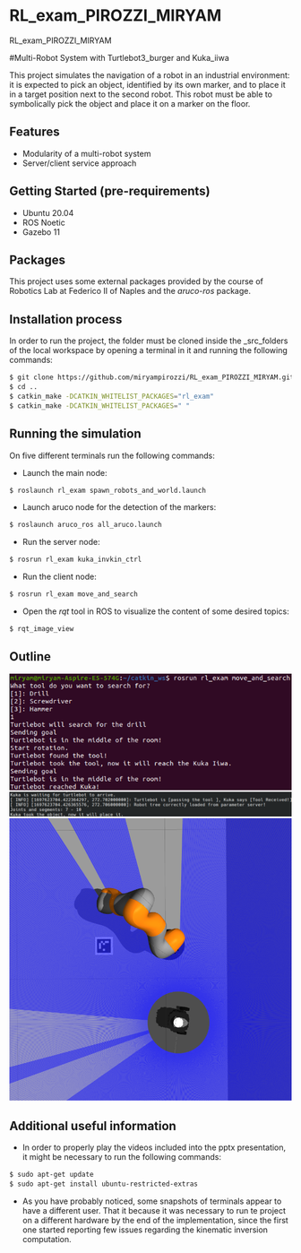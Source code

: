 # RL_exam_PIROZZI_MIRYAM
RL_exam_PIROZZI_MIRYAM

#Multi-Robot System with Turtlebot3_burger and Kuka_iiwa

This project simulates the navigation of a robot in an industrial environment: it is expected to pick an object, identified by its own marker, and to place it in a target position next to the second robot. This robot must be able to symbolically pick the object and place it on a marker on the floor.

## Features

- Modularity of a multi-robot system
- Server/client service approach

## Getting Started (pre-requirements)

- Ubuntu 20.04
- ROS Noetic
- Gazebo 11

## Packages

This project uses some external packages provided by the course of Robotics Lab at Federico II of Naples and the _aruco-ros_ package. 

## Installation process

In order to run the project, the folder must be cloned inside the _src_folders of the local workspace by opening a terminal in it and running the following commands:

```sh
$ git clone https://github.com/miryampirozzi/RL_exam_PIROZZI_MIRYAM.git
$ cd ..
$ catkin_make -DCATKIN_WHITELIST_PACKAGES="rl_exam"
$ catkin_make -DCATKIN_WHITELIST_PACKAGES=" "
```
## Running the simulation

On five different terminals run the following commands:

- Launch the main node:

```sh
$ roslaunch rl_exam spawn_robots_and_world.launch
```

- Launch aruco node for the detection of the markers:

```sh
$ roslaunch aruco_ros all_aruco.launch
```

- Run the server node:

```sh
$ rosrun rl_exam kuka_invkin_ctrl
```

- Run the client node: 

```sh
$ rosrun rl_exam move_and_search
```

- Open the _rqt_ tool in ROS to visualize the content of some desired topics:

```sh
$ rqt_image_view
```

## Outline

![Client output](/Readme_images/terminal1.png) 
![Server output](/Readme_images/terminal2.png) 
![Simulation results](/Readme_images/final.png) 


## Additional useful information

- In order to properly play the videos included into the pptx presentation, it might be necessary to run the following commands:
  
```sh
$ sudo apt-get update
$ sudo apt-get install ubuntu-restricted-extras
```

- As you have probably noticed, some snapshots of terminals appear to have a different user. That it because it was necessary to run te project on a different hardware by the end of the implementation, since the first one started reporting few issues regarding the kinematic inversion computation.

